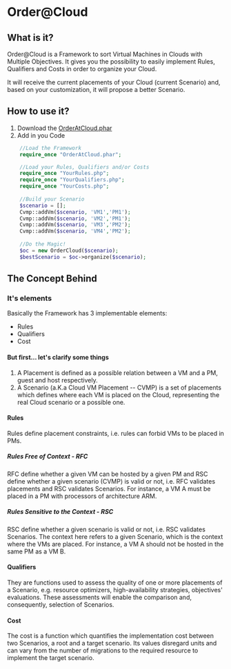 # Order@Cloud
## What is it?
Order@Cloud is a Framework to sort Virtual Machines in Clouds with Multiple Objectives.
It gives you the possibility to easily implement Rules, Qualifiers and Costs in order to organize your Cloud.

It will receive the current placements of your Cloud (current Scenario) and, based on your customization, it will propose a better Scenario.

## How to use it?
1. Download the [OrderAtCloud.phar](https://github.com/arthurd2/order-at-cloud/raw/master/build/OrderAtCloud.phar)
2. Add in you Code
```php
	//Load the Framework
	require_once "OrderAtCloud.phar";

	//Load your Rules, Qualifiers and/or Costs
	require_once "YourRules.php";
	require_once "YourQualifiers.php";
	require_once "YourCosts.php";
	
	//Build your Scenario
	$scenario = [];
	Cvmp::addVm($scenario, 'VM1','PM1');
	Cvmp::addVm($scenario, 'VM2','PM1');
	Cvmp::addVm($scenario, 'VM3','PM2');
	Cvmp::addVm($scenario, 'VM4','PM2');
	
	//Do the Magic!
	$oc = new OrderCloud($scenario);
	$bestScenario = $oc->organize($scenario);
```


## The Concept Behind
### It's elements
Basically the Framework has 3 implementable elements:
- Rules
- Qualifiers
- Cost

#### But first... let's clarify some things
1. A Placement is defined as a possible relation between a VM and a PM, guest and host respectively.
2. A Scenario (a.K.a Cloud VM Placement -- CVMP) is a set of placements which defines where each VM is placed on the Cloud, representing the real Cloud scenario or a possible one.

#### Rules
Rules  define placement constraints, i.e. rules can forbid VMs to be placed in PMs.

##### Rules Free of Context - RFC
RFC define whether a given VM can be hosted by a given PM and RSC define whether a given scenario (CVMP) is valid or not, i.e. RFC validates placements and RSC validates Scenarios. 
For instance, a VM A must be placed in a PM with processors of architecture ARM.

##### Rules Sensitive to the Context - RSC
RSC define whether a given scenario is valid or not, i.e. RSC validates Scenarios. 
The context here refers to a given Scenario, which is the context where the VMs are placed. 
For instance, a VM A should not be hosted in the same PM as a VM B.


#### Qualifiers
They are functions used to assess the quality of one or more placements of a Scenario, e.g. resource optimizers, high-availability strategies, objectives' evaluations. 
These assessments will enable the comparison and, consequently, selection of Scenarios.

#### Cost
The cost is a function which quantifies the implementation cost between two Scenarios, a root and a target scenario.
Its values disregard units and can vary from the number of migrations to the required resource to implement the target scenario.
